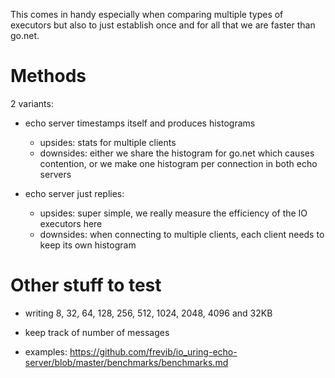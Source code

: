 This comes in handy especially when comparing multiple types of executors but also to just establish once and for all
that we are faster than go.net.

# Methods

2 variants:

- echo server timestamps itself and produces histograms
    - upsides: stats for multiple clients
    - downsides: either we share the histogram for go.net which causes contention, or we make one histogram per
      connection in both echo servers

- echo server just replies:
    - upsides: super simple, we really measure the efficiency of the IO executors here
    - downsides: when connecting to multiple clients, each client needs to keep its own histogram

# Other stuff to test

- writing 8, 32, 64, 128, 256, 512, 1024, 2048, 4096 and 32KB
- keep track of number of messages

- examples: https://github.com/frevib/io_uring-echo-server/blob/master/benchmarks/benchmarks.md
